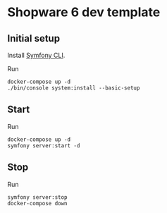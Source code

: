 # Shopware 6 dev template

## Initial setup

Install [Symfony CLI](https://symfony.com/download).

Run
```
docker-compose up -d
./bin/console system:install --basic-setup
```

## Start

Run
```
docker-compose up -d
symfony server:start -d
```

## Stop

Run
```
symfony server:stop
docker-compose down
```

